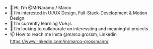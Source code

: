 - 👋 Hi, I’m @MrNaramo / Marco
- 👀 I’m interested in UI/UX Design, Full-Stack-Development & Motion Design
- 🌱 I’m currently learning Vue.js
- 💞️ I’m looking to collaborate on interessting and meaningful projects
- 📫 How to reach me Insta @marco.grossm, Linkedin https://www.linkedin.com/in/marco-grossmann/

<!---
MrNaramo/MrNaramo is a ✨ special ✨ repository because its `README.md` (this file) appears on your GitHub profile.
You can click the Preview link to take a look at your changes.
--->
